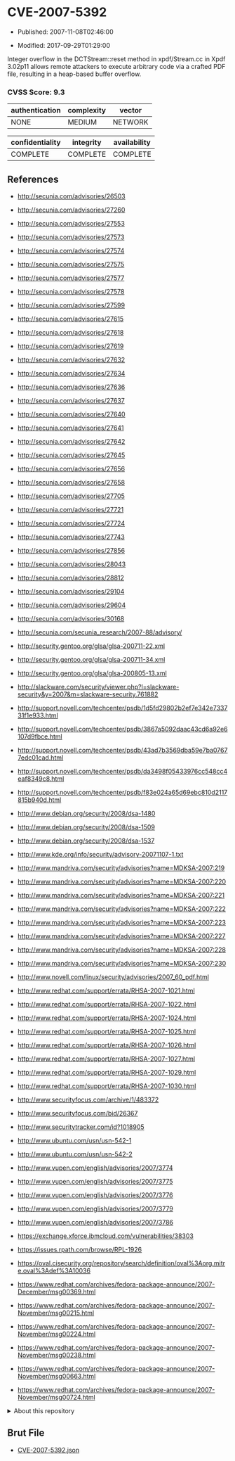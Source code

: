 # CVE-2007-5392

- Published: 2007-11-08T02:46:00

- Modified: 2017-09-29T01:29:00

Integer overflow in the DCTStream::reset method in xpdf/Stream.cc in Xpdf 3.02p11 allows remote attackers to execute arbitrary code via a crafted PDF file, resulting in a heap-based buffer overflow.

### CVSS Score: **9.3**

| authentication | complexity | vector |
| --- | --- | --- |
| NONE | MEDIUM | NETWORK |

| confidentiality | integrity | availability |
| --- | --- | --- |
| COMPLETE | COMPLETE | COMPLETE |

## References

* http://secunia.com/advisories/26503

* http://secunia.com/advisories/27260

* http://secunia.com/advisories/27553

* http://secunia.com/advisories/27573

* http://secunia.com/advisories/27574

* http://secunia.com/advisories/27575

* http://secunia.com/advisories/27577

* http://secunia.com/advisories/27578

* http://secunia.com/advisories/27599

* http://secunia.com/advisories/27615

* http://secunia.com/advisories/27618

* http://secunia.com/advisories/27619

* http://secunia.com/advisories/27632

* http://secunia.com/advisories/27634

* http://secunia.com/advisories/27636

* http://secunia.com/advisories/27637

* http://secunia.com/advisories/27640

* http://secunia.com/advisories/27641

* http://secunia.com/advisories/27642

* http://secunia.com/advisories/27645

* http://secunia.com/advisories/27656

* http://secunia.com/advisories/27658

* http://secunia.com/advisories/27705

* http://secunia.com/advisories/27721

* http://secunia.com/advisories/27724

* http://secunia.com/advisories/27743

* http://secunia.com/advisories/27856

* http://secunia.com/advisories/28043

* http://secunia.com/advisories/28812

* http://secunia.com/advisories/29104

* http://secunia.com/advisories/29604

* http://secunia.com/advisories/30168

* http://secunia.com/secunia_research/2007-88/advisory/

* http://security.gentoo.org/glsa/glsa-200711-22.xml

* http://security.gentoo.org/glsa/glsa-200711-34.xml

* http://security.gentoo.org/glsa/glsa-200805-13.xml

* http://slackware.com/security/viewer.php?l=slackware-security&y=2007&m=slackware-security.761882

* http://support.novell.com/techcenter/psdb/1d5fd29802b2ef7e342e733731f1e933.html

* http://support.novell.com/techcenter/psdb/3867a5092daac43cd6a92e6107d9fbce.html

* http://support.novell.com/techcenter/psdb/43ad7b3569dba59e7ba07677edc01cad.html

* http://support.novell.com/techcenter/psdb/da3498f05433976cc548cc4eaf8349c8.html

* http://support.novell.com/techcenter/psdb/f83e024a65d69ebc810d2117815b940d.html

* http://www.debian.org/security/2008/dsa-1480

* http://www.debian.org/security/2008/dsa-1509

* http://www.debian.org/security/2008/dsa-1537

* http://www.kde.org/info/security/advisory-20071107-1.txt

* http://www.mandriva.com/security/advisories?name=MDKSA-2007:219

* http://www.mandriva.com/security/advisories?name=MDKSA-2007:220

* http://www.mandriva.com/security/advisories?name=MDKSA-2007:221

* http://www.mandriva.com/security/advisories?name=MDKSA-2007:222

* http://www.mandriva.com/security/advisories?name=MDKSA-2007:223

* http://www.mandriva.com/security/advisories?name=MDKSA-2007:227

* http://www.mandriva.com/security/advisories?name=MDKSA-2007:228

* http://www.mandriva.com/security/advisories?name=MDKSA-2007:230

* http://www.novell.com/linux/security/advisories/2007_60_pdf.html

* http://www.redhat.com/support/errata/RHSA-2007-1021.html

* http://www.redhat.com/support/errata/RHSA-2007-1022.html

* http://www.redhat.com/support/errata/RHSA-2007-1024.html

* http://www.redhat.com/support/errata/RHSA-2007-1025.html

* http://www.redhat.com/support/errata/RHSA-2007-1026.html

* http://www.redhat.com/support/errata/RHSA-2007-1027.html

* http://www.redhat.com/support/errata/RHSA-2007-1029.html

* http://www.redhat.com/support/errata/RHSA-2007-1030.html

* http://www.securityfocus.com/archive/1/483372

* http://www.securityfocus.com/bid/26367

* http://www.securitytracker.com/id?1018905

* http://www.ubuntu.com/usn/usn-542-1

* http://www.ubuntu.com/usn/usn-542-2

* http://www.vupen.com/english/advisories/2007/3774

* http://www.vupen.com/english/advisories/2007/3775

* http://www.vupen.com/english/advisories/2007/3776

* http://www.vupen.com/english/advisories/2007/3779

* http://www.vupen.com/english/advisories/2007/3786

* https://exchange.xforce.ibmcloud.com/vulnerabilities/38303

* https://issues.rpath.com/browse/RPL-1926

* https://oval.cisecurity.org/repository/search/definition/oval%3Aorg.mitre.oval%3Adef%3A10036

* https://www.redhat.com/archives/fedora-package-announce/2007-December/msg00369.html

* https://www.redhat.com/archives/fedora-package-announce/2007-November/msg00215.html

* https://www.redhat.com/archives/fedora-package-announce/2007-November/msg00224.html

* https://www.redhat.com/archives/fedora-package-announce/2007-November/msg00238.html

* https://www.redhat.com/archives/fedora-package-announce/2007-November/msg00663.html

* https://www.redhat.com/archives/fedora-package-announce/2007-November/msg00724.html

<details>
<summary>About this repository</summary> 

  This repository is part of the project [Live Hack CVE](https://github.com/Live-Hack-CVE). Main website can be found [www.live-hack.org](https://www.live-hack.org) 
  
  Made by [Sn0wAlice](https://github.com/Sn0wAlice) for the people that care about security and need to have a feed of the latest CVEs. Hope you enjoy it, don't forget to star the repo and follow me on [Twitter](https://twitter.com/Sn0wAlice) and [Github](https://github.com/Sn0wAlice). And that is my [personnal website](https://www.alice-snow.me/)

  - [Home Page](https://github.com/Live-Hack-CVE)
  - [Framework](https://github.com/Live-Hack-CVE/cve-framework)
  - [CVE database](https://github.com/Live-Hack-CVE/full_database)
  - [Changelog](https://github.com/Live-Hack-CVE/Changelog)
</details>

## Brut File

* [CVE-2007-5392.json](https://raw.githubusercontent.com/Live-Hack-CVE/full_database/main/cves/2007/CVE-2007-5392.json)

